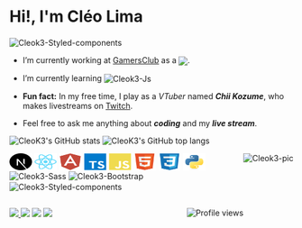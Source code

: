 <h1 align="left">Hi!, I'm Cléo Lima</h1>

<img align="center" alt="Cleok3-Styled-components" height="50" src="https://img.shields.io/badge/Frontend%20Developer%20-%26%20Streamer-fa6eb4?style=flat">

<!-- ${\color{#fa6eb4}Frontend \space Developer}$ & ${\color{#fa6eb4}Streamer}$ -->

- I’m currently working at [GamersClub](https://gamersclub.gg) as a <img align="center" height="25" src="https://img.shields.io/badge/-Software%20Engineer-yellow?style=flat">.
    

- <a>
  <div>
    I’m currently learning <img align="center" alt="Cleok3-Js" width="50" src="https://cdn.jsdelivr.net/gh/devicons/devicon/icons/nestjs/nestjs-plain-wordmark.svg">
  </div>
</a>

- **Fun fact:** In my free time, I play as a _VTuber_ named **_Chii Kozume_**, who makes livestreams on [Twitch](https://www.twitch.tv/chiikozume).

- Feel free to ask me anything about **_coding_** and my **_live stream_**.

![CleoK3's GitHub stats](https://github-readme-stats.vercel.app/api?username=Cleok3Lima&show_icons=true&langs_count=10&layout=donut&theme=radical&count_private=true&hide=stars,contribs,prs,issues)
![CleoK3's GitHub top langs](https://github-readme-stats.vercel.app/api/top-langs?username=Cleok3Lima&show_icons=true&langs_count=10&layout=donut&theme=radical)

<img align="right" alt="Cleok3-pic" height="150" src="https://media.discordapp.net/attachments/821787633817878579/1106649737249181696/Emote_Cleo_oi.png">
<div style="display: inline_block">  
  <img align="center" alt="Cleok3-NextJS" height="30" width="40" src="https://raw.githubusercontent.com/devicons/devicon/master/icons/nextjs/nextjs-original.svg">
  <img align="center" alt="Cleok3-React" height="30" width="40" src="https://raw.githubusercontent.com/devicons/devicon/master/icons/react/react-original.svg">
  <img align="center" alt="Cleok3-AngularJS" height="30" width="40" src="https://raw.githubusercontent.com/devicons/devicon/master/icons/angularjs/angularjs-plain.svg">
  <img align="center" alt="Cleok3-Ts" height="30" width="40" src="https://raw.githubusercontent.com/devicons/devicon/master/icons/typescript/typescript-plain.svg">
  
  <img align="center" alt="Cleok3-Js" height="30" width="40" src="https://raw.githubusercontent.com/devicons/devicon/master/icons/javascript/javascript-plain.svg">
  <img align="center" alt="Cleok3-HTML" height="30" width="40" src="https://raw.githubusercontent.com/devicons/devicon/master/icons/html5/html5-original.svg">
  <img align="center" alt="Cleok3-CSS" height="30" width="40" src="https://raw.githubusercontent.com/devicons/devicon/master/icons/css3/css3-original.svg">
  <img align="center" alt="Cleok3-Python" height="30" width="40" src="https://raw.githubusercontent.com/devicons/devicon/master/icons/python/python-original.svg">
  <img align="center" alt="Cleok3-Sass" height="30" width="40" src="https://cdn.jsdelivr.net/gh/devicons/devicon/icons/sass/sass-original.svg" />
  <img align="center" alt="Cleok3-Bootstrap" height="30" width="40" src="https://cdn.jsdelivr.net/gh/devicons/devicon/icons/bootstrap/bootstrap-plain.svg" />
  <img align="center" alt="Cleok3-Styled-components" height="30" width="40" src="https://img.shields.io/badge/-<💅>-fa6eb4?style=for-the-badge">
</div>


##

<div>
  <a href="https://www.linkedin.com/in/cleosouzalima/" target="_blank">
    <img src="https://img.shields.io/badge/-LinkedIn-%230077B5?style=for-the-badge&logo=linkedin&logoColor=white" target="_blank">
  </a>
  <a href="mailto:cleolimadev@gmail.com"><img src="https://img.shields.io/badge/-Gmail-%23333?style=for-the-badge&logo=gmail&logoColor=white" target="_blank"></a>
  <a href="https://www.twitch.tv/chiikozume" target="_blank"><img src="https://img.shields.io/badge/Twitch-9146FF?style=for-the-badge&logo=twitch&logoColor=white" target="_blank"></a>
  <a href="https://discord.gg/fbkpjVAYmj" target="_blank"><img src="https://img.shields.io/badge/Discord-7289DA?style=for-the-badge&logo=discord&logoColor=white" target="_blank"></a>
  <a align="right"> <img align="right" src="https://komarev.com/ghpvc/?username=Cleok3Lima&color=fa6eb4&style=for-the-badge" alt="Profile views" /></a>
</div>


